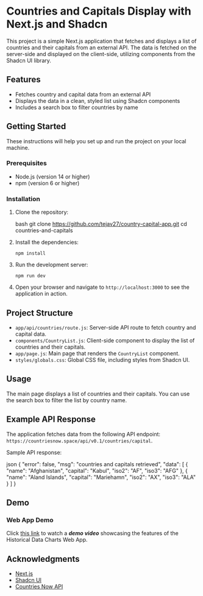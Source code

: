 # Countries and Capitals Display with Next.js and Shadcn

This project is a simple Next.js application that fetches and displays a list of countries and their capitals from an external API. The data is fetched on the server-side and displayed on the client-side, utilizing components from the Shadcn UI library.

## Features

- Fetches country and capital data from an external API
- Displays the data in a clean, styled list using Shadcn components
- Includes a search box to filter countries by name

## Getting Started

These instructions will help you set up and run the project on your local machine.

### Prerequisites

- Node.js (version 14 or higher)
- npm (version 6 or higher)

### Installation

1. Clone the repository:

   bash
   git clone https://github.com/tejav27/country-capital-app.git
   cd countries-and-capitals
   

2. Install the dependencies:
   ```
   npm install
   ```

3. Run the development server:
   ```
   npm run dev
   ```

4. Open your browser and navigate to `http://localhost:3000` to see the application in action.

## Project Structure

- `app/api/countries/route.js`: Server-side API route to fetch country and capital data.
- `components/CountryList.js`: Client-side component to display the list of countries and their capitals.
- `app/page.js`: Main page that renders the `CountryList` component.
- `styles/globals.css`: Global CSS file, including styles from Shadcn UI.

## Usage

The main page displays a list of countries and their capitals. You can use the search box to filter the list by country name.

## Example API Response

The application fetches data from the following API endpoint: `https://countriesnow.space/api/v0.1/countries/capital`.

Sample API response:

json
{
  "error": false,
  "msg": "countries and capitals retrieved",
  "data": [
    {
      "name": "Afghanistan",
      "capital": "Kabul",
      "iso2": "AF",
      "iso3": "AFG"
    },
    {
      "name": "Aland Islands",
      "capital": "Mariehamn",
      "iso2": "AX",
      "iso3": "ALA"
    }
  ]
}

## Demo
### Web App Demo

Click [this link](https://drive.google.com/file/d/1woyobzp41syTViCbU6MotP1vlPRzf5gK/view?usp=drive_link) to watch a **_demo video_** showcasing the features of the Historical Data Charts Web App.

## Acknowledgments

- [Next.js](https://nextjs.org/)
- [Shadcn UI](https://ui.shadcn.com/)
- [Countries Now API](https://countriesnow.space/)
